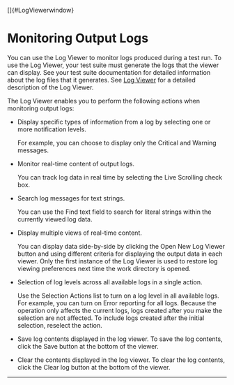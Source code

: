 <!---
  $Id$

  Copyright (c) 2001, 2024, Oracle and/or its affiliates. All rights reserved.
  DO NOT ALTER OR REMOVE COPYRIGHT NOTICES OR THIS FILE HEADER.

  This code is free software; you can redistribute it and/or modify it
  under the terms of the GNU General Public License version 2 only, as
  published by the Free Software Foundation.  Oracle designates this
  particular file as subject to the "Classpath" exception as provided
  by Oracle in the LICENSE file that accompanied this code.

  This code is distributed in the hope that it will be useful, but WITHOUT
  ANY WARRANTY; without even the implied warranty of MERCHANTABILITY or
  FITNESS FOR A PARTICULAR PURPOSE.  See the GNU General Public License
  version 2 for more details (a copy is included in the LICENSE file that
  accompanied this code).

  You should have received a copy of the GNU General Public License version
  2 along with this work; if not, write to the Free Software Foundation,
  Inc., 51 Franklin St, Fifth Floor, Boston, MA 02110-1301 USA.

  Please contact Oracle, 500 Oracle Parkway, Redwood Shores, CA 94065 USA
  or visit www.oracle.com if you need additional information or have any
  questions.
-->

[]{#LogViewerwindow}

# Monitoring Output Logs

You can use the Log Viewer to monitor logs produced during a test run. To use the Log Viewer, your
test suite must generate the logs that the viewer can display. See your test suite documentation for
detailed information about the log files that it generates. See [Log Viewer](../ui/logViewer.html)
for a detailed description of the Log Viewer.

The Log Viewer enables you to perform the following actions when monitoring output logs:

-   Display specific types of information from a log by selecting one or more notification levels.

    For example, you can choose to display only the Critical and Warning messages.

-   Monitor real-time content of output logs.

    You can track log data in real time by selecting the Live Scrolling check box.

-   Search log messages for text strings.

    You can use the Find text field to search for literal strings within the currently viewed log
    data.

-   Display multiple views of real-time content.

    You can display data side-by-side by clicking the Open New Log Viewer button and using different
    criteria for displaying the output data in each viewer. Only the first instance of the Log
    Viewer is used to restore log viewing preferences next time the work directory is opened.

-   Selection of log levels across all available logs in a single action.

    Use the Selection Actions list to turn on a log level in all available logs. For example, you
    can turn on Error reporting for all logs. Because the operation only affects the current logs,
    logs created after you make the selection are not affected. To include logs created after the
    initial selection, reselect the action.

-   Save log contents displayed in the log viewer. To save the log contents, click the Save button
    at the bottom of the viewer.

-   Clear the contents displayed in the log viewer. To clear the log contents, click the Clear log
    button at the bottom of the viewer.

----------------------------------------------------------------------------------------------------


